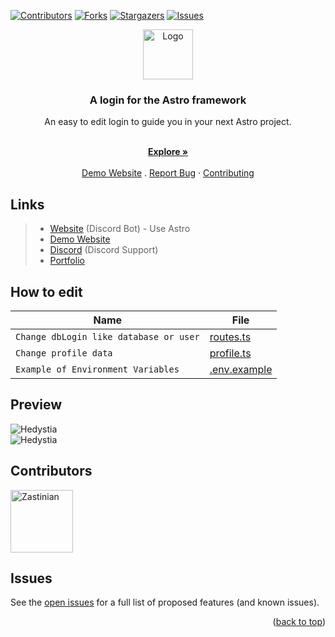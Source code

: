 <a name="readme-top"></a>

[![Contributors][contributors-shield]][contributors-url]
[![Forks][forks-shield]][forks-url]
[![Stargazers][stars-shield]][stars-url]
[![Issues][issues-shield]][issues-url]

<div align="center">
  <a href="/">
    <img src="https://hedystia.com/img/Hedystia.png" alt="Logo" width="80" height="80">
  </a>

<h3 align="center">A login for the Astro framework</h3>

  <p align="center">
	<p>An easy to edit login to guide you in your next Astro project.</p>
    <br />
    <a href="/"><strong>Explore »</strong></a>
    <br />
    <br />
    <a href="https://astro-login.hedystia.com">Demo Website</a>
    .
    <a href="https://github.com/Zastinian/Astro-Login/issues/new">Report Bug</a>
    ·
    <a href="/.github/CONTRIBUTING.md">Contributing</a>
  </p>
</div>

## Links

> - [Website](https://hedystia.com/) (Discord Bot) - Use Astro
> - [Demo Website](https://astro-login.hedystia.com)
> - [Discord](https://hedystia.com/support) (Discord Support)
> - [Portfolio](https://zastinian.com/)

## How to edit

| Name                                   | File                                |
| -------------------------------------- | ----------------------------------- |
| `Change dbLogin like database or user` | [routes.ts](/src/utils/routes.ts)   |
| `Change profile data`                  | [profile.ts](/src/utils/profile.ts) |
| `Example of Environment Variables`     | [.env.example](/.env.example)       |

## Preview

<img alt="Hedystia" src="https://zastinian.com/img/portfolio/astro-login-before.webp">
<br />
<img alt="Hedystia" src="https://zastinian.com/img/portfolio/astro-login-after.webp">

## Contributors

<a href="https://github.com/Zastinian"><img src="https://github.com/Zastinian.png" width="100" height="100" alt="Zastinian" /></a>

## Issues

See the [open issues](https://github.com/Zastinian/Astro-Login/issues) for a full list of proposed features (and known issues).

<p align="right">(<a href="#readme-top">back to top</a>)</p>

[contributors-shield]: https://img.shields.io/github/contributors/Zastinian/Astro-Login.svg?style=for-the-badge
[contributors-url]: https://github.com/Zastinian/Astro-Login/graphs/contributors
[forks-shield]: https://img.shields.io/github/forks/Zastinian/Astro-Login.svg?style=for-the-badge
[forks-url]: https://github.com/Zastinian/Astro-Login/network/members
[stars-shield]: https://img.shields.io/github/stars/Zastinian/Astro-Login.svg?style=for-the-badge
[stars-url]: https://github.com/Zastinian/Astro-Login/stargazers
[issues-shield]: https://img.shields.io/github/issues/Zastinian/Astro-Login.svg?style=for-the-badge
[issues-url]: https://github.com/Zastinian/Astro-Login/issues
